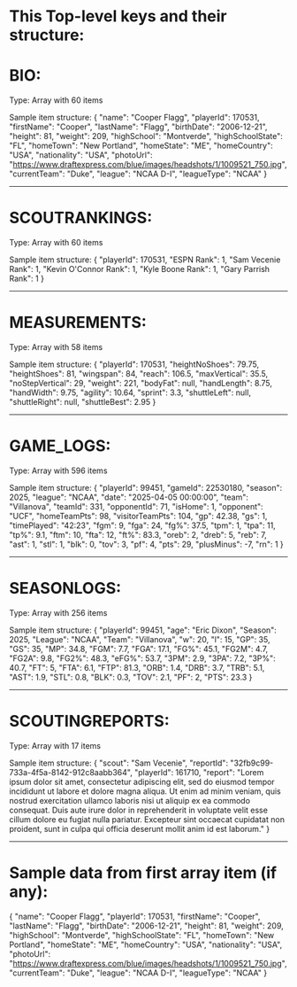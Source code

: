 This Top-level keys and their structure:
==================================


BIO:
====
Type: Array with 60 items

Sample item structure:
{
  "name": "Cooper Flagg",
  "playerId": 170531,
  "firstName": "Cooper",
  "lastName": "Flagg",
  "birthDate": "2006-12-21",
  "height": 81,
  "weight": 209,
  "highSchool": "Montverde",
  "highSchoolState": "FL",
  "homeTown": "New Portland",
  "homeState": "ME",
  "homeCountry": "USA",
  "nationality": "USA",
  "photoUrl": "https://www.draftexpress.com/blue/images/headshots/1/1009521_750.jpg",
  "currentTeam": "Duke",
  "league": "NCAA D-I",
  "leagueType": "NCAA"
}

--------------------------------------------------

SCOUTRANKINGS:
==============
Type: Array with 60 items

Sample item structure:
{
  "playerId": 170531,
  "ESPN Rank": 1,
  "Sam Vecenie Rank": 1,
  "Kevin O'Connor Rank": 1,
  "Kyle Boone Rank": 1,
  "Gary Parrish Rank": 1
}

--------------------------------------------------

MEASUREMENTS:
=============
Type: Array with 58 items

Sample item structure:
{
  "playerId": 170531,
  "heightNoShoes": 79.75,
  "heightShoes": 81,
  "wingspan": 84,
  "reach": 106.5,
  "maxVertical": 35.5,
  "noStepVertical": 29,
  "weight": 221,
  "bodyFat": null,
  "handLength": 8.75,
  "handWidth": 9.75,
  "agility": 10.64,
  "sprint": 3.3,
  "shuttleLeft": null,
  "shuttleRight": null,
  "shuttleBest": 2.95
}

--------------------------------------------------

GAME_LOGS:
==========
Type: Array with 596 items

Sample item structure:
{
  "playerId": 99451,
  "gameId": 22530180,
  "season": 2025,
  "league": "NCAA",
  "date": "2025-04-05 00:00:00",
  "team": "Villanova",
  "teamId": 331,
  "opponentId": 71,
  "isHome": 1,
  "opponent": "UCF",
  "homeTeamPts": 98,
  "visitorTeamPts": 104,
  "gp": 42.38,
  "gs": 1,
  "timePlayed": "42:23",
  "fgm": 9,
  "fga": 24,
  "fg%": 37.5,
  "tpm": 1,
  "tpa": 11,
  "tp%": 9.1,
  "ftm": 10,
  "fta": 12,
  "ft%": 83.3,
  "oreb": 2,
  "dreb": 5,
  "reb": 7,
  "ast": 1,
  "stl": 1,
  "blk": 0,
  "tov": 3,
  "pf": 4,
  "pts": 29,
  "plusMinus": -7,
  "rn": 1
}

--------------------------------------------------

SEASONLOGS:
===========
Type: Array with 256 items

Sample item structure:
{
  "playerId": 99451,
  "age": "Eric Dixon",
  "Season": 2025,
  "League": "NCAA",
  "Team": "Villanova",
  "w": 20,
  "l": 15,
  "GP": 35,
  "GS": 35,
  "MP": 34.8,
  "FGM": 7.7,
  "FGA": 17.1,
  "FG%": 45.1,
  "FG2M": 4.7,
  "FG2A": 9.8,
  "FG2%": 48.3,
  "eFG%": 53.7,
  "3PM": 2.9,
  "3PA": 7.2,
  "3P%": 40.7,
  "FT": 5,
  "FTA": 6.1,
  "FTP": 81.3,
  "ORB": 1.4,
  "DRB": 3.7,
  "TRB": 5.1,
  "AST": 1.9,
  "STL": 0.8,
  "BLK": 0.3,
  "TOV": 2.1,
  "PF": 2,
  "PTS": 23.3
}

--------------------------------------------------

SCOUTINGREPORTS:
================
Type: Array with 17 items

Sample item structure:
{
  "scout": "Sam Vecenie",
  "reportId": "32fb9c99-733a-4f5a-8142-912c8aabb364",
  "playerId": 161710,
  "report": "Lorem ipsum dolor sit amet, consectetur adipiscing elit, sed do eiusmod tempor incididunt ut labore et dolore magna aliqua. Ut enim ad minim veniam, quis nostrud exercitation ullamco laboris nisi ut aliquip ex ea commodo consequat. Duis aute irure dolor in reprehenderit in voluptate velit esse cillum dolore eu fugiat nulla pariatur. Excepteur sint occaecat cupidatat non proident, sunt in culpa qui officia deserunt mollit anim id est laborum."
}

--------------------------------------------------

Sample data from first array item (if any):
=========================================
{
  "name": "Cooper Flagg",
  "playerId": 170531,
  "firstName": "Cooper",
  "lastName": "Flagg",
  "birthDate": "2006-12-21",
  "height": 81,
  "weight": 209,
  "highSchool": "Montverde",
  "highSchoolState": "FL",
  "homeTown": "New Portland",
  "homeState": "ME",
  "homeCountry": "USA",
  "nationality": "USA",
  "photoUrl": "https://www.draftexpress.com/blue/images/headshots/1/1009521_750.jpg",
  "currentTeam": "Duke",
  "league": "NCAA D-I",
  "leagueType": "NCAA"
}